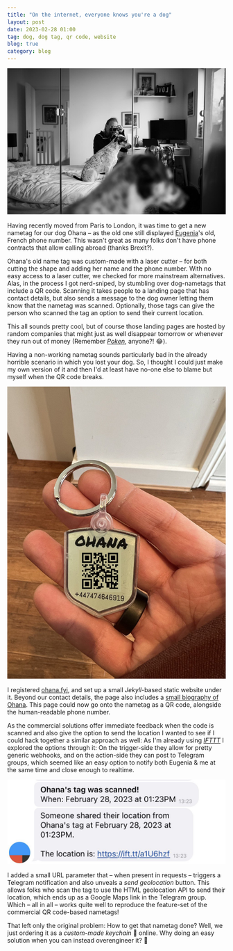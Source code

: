 ```yaml
---
title: "On the internet, everyone knows you're a dog"
layout: post
date: 2023-02-28 01:00
tag: dog, dog tag, qr code, website
blog: true
category: blog
---
```


[![](/assets/images/ohana.jpg)](/assets/images/ohana.jpg)

Having recently moved from Paris to London, it was time to get a new nametag for our dog Ohana – as the old one still displayed [Eugenia](https://twitter.com/eugecovernton/)'s old, French phone number. This wasn't great as many folks don't have phone contracts that allow calling abroad (thanks Brexit?). 

Ohana's old name tag was custom-made with a laser cutter – for both cutting the shape and adding her name and the phone number. With no easy access to a laser cutter, we checked for more mainstream alternatives. Alas, in the process I got nerd-sniped, by stumbling over dog-nametags that include a QR code. Scanning it takes people to a landing page that has contact details, but also sends a message to the dog owner letting them know that the nametag was scanned. Optionally, those tags can give the person who scanned the tag an option to send their current location. 

This all sounds pretty cool, but of course those landing pages are hosted by random companies that might just as well disappear tomorrow or whenever they run out of money (Remember [_Poken_](https://en.wikipedia.org/wiki/Poken), anyone?! 😂). 

Having a non-working nametag sounds particularly bad in the already horrible scenario in which you lost your dog. So, I thought I could just make my own version of it and then I'd at least have no-one else to blame but myself when the QR code breaks. 

[![](/assets/images/ohana-tag.jpg)](/assets/images/ohana-tag.jpg)

I registered [ohana.fyi](https://ohana.fyi), and set up a small _Jekyll_-based static website under it. Beyond our contact details, the page also includes a [small biography of Ohana](https://ohana.fyi/about). This page could now go onto the nametag as a QR code, alongside the human-readable phone number. 

As the commercial solutions offer immediate feedback when the code is scanned and also give the option to send the location I wanted to see if I could hack together a similar approach as well: As I'm already using _[IFTTT](https://ifttt.com/)_ I explored the options through it: On the trigger-side they allow for pretty generic webhooks, and on the action-side they can post to Telegram groups, which seemed like an easy option to notify both Eugenia & me at the same time and close enough to realtime. 

[![](/assets/images/ohana-scan.png)](/assets/images/ohana-scan.png)

I added a small URL parameter that – when present in requests – triggers a Telegram notification and also unveals a _send geolocation_ button. This allows folks who scan the tag to use the HTML geolocation API to send their location, which ends up as a Google Maps link in the Telegram group. Which – all in all – works quite well to reproduce the feature-set of the commercial QR code-based nametags! 

That left only the original problem: How to get that nametag done? Well, we just ordering it as a _custom-made keychain_ 🔑 online. Why doing an easy solution when you can instead overengineer it? 🙈